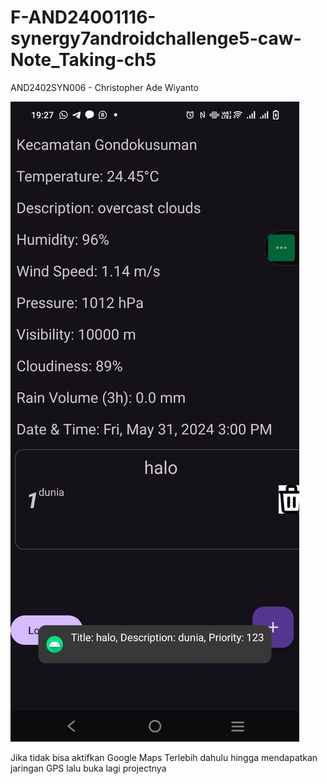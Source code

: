 # F-AND24001116-synergy7androidchallenge5-caw-Note_Taking-ch5
AND2402SYN006 - Christopher Ade Wiyanto

<img src='./Sample API challenge.jpeg'>

Jika tidak bisa aktifkan Google Maps Terlebih dahulu hingga mendapatkan jaringan GPS lalu buka lagi projectnya